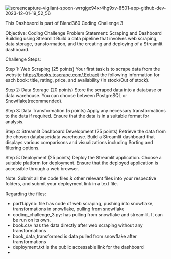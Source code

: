 ![screencapture-vigilant-spoon-wrrgjgx94xr4hg9xv-8501-app-github-dev-2023-12-01-19_52_56](https://github.com/amarshs/coding-challenge-3/assets/152249539/a500a41d-ecc5-4cb7-8378-e83a709f438d)

This Dashbaord is part of Blend360 Coding Challenge 3
   
Objective:
Coding Challenge Problem Statement: Scraping and Dashboard Building using Streamlit 
Build a data pipeline that involves web scraping, data storage, transformation, and the creating and deploying of a Streamlit dashboard. 

Challenge Steps: 

Step 1: Web Scraping (25 points) 
Your first task is to scrape data from the website https://books.toscrape.com/.Extract the following information for each book: title, rating, price, and availability (In stock/Out of stock). 

Step 2: Data Storage (20 points) 
Store the scraped data into a database or data warehouse. You can choose between PostgreSQL or Snowflake(recommended). 

Step 3: Data Transformation (5 points) 
Apply any necessary transformations to the data if required. Ensure that the data is in a suitable format for analysis. 

Step 4: Streamlit Dashboard Development (25 points) 
Retrieve the data from the chosen database/data warehouse. Build a Streamlit dashboard that displays various comparisons and visualizations including Sorting and filtering options. 

Step 5: Deployment (25 points) 
Deploy the Streamlit application. Choose a suitable platform for deployment. Ensure that the deployed application is accessible through a web browser. 
 
Note: Submit all the code files & other relevant files into your respective folders, and submit your deployment link in a text file. 

Regarding the files:
- part1.ipynb: file has code of web scraping, pushing into snowflake, transformations in snowflake, pulling from snowflake
- coding_challenge_3.py: has pulling from snowflake and streamlit. It can be run on its own.
- book.csv has the data directly after web scraping without any transformations
- book_data_transformed is data pulled from snowflake after transformations
- deployment.txt is the public accessable link for the dashboard
- 
